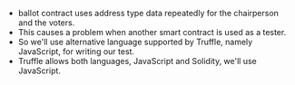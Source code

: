 - ballot contract uses address type data repeatedly for the chairperson and the voters.
- This causes a problem when another smart contract is used as a tester. 
- So we'll use alternative language supported by Truffle, namely JavaScript, for writing our test.
- Truffle allows both languages, JavaScript and Solidity, we'll use JavaScript. 

